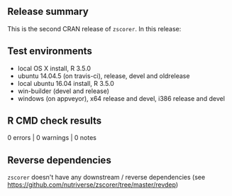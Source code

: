 ## Release summary
This is the second CRAN release of `zscorer`. In this release:




## Test environments
* local OS X install, R 3.5.0
* ubuntu 14.04.5 (on travis-ci), release, devel and oldrelease
* local ubuntu 16.04 install, R 3.5.0
* win-builder (devel and release)
* windows (on appveyor), x64 release and devel, i386 release and devel

## R CMD check results

0 errors | 0 warnings | 0 notes

## Reverse dependencies
`zscorer` doesn't have any downstream / reverse dependencies 
(see https://github.com/nutriverse/zscorer/tree/master/revdep)
